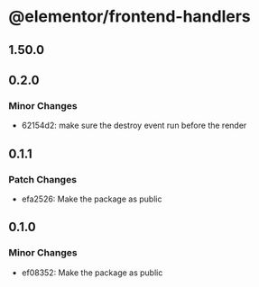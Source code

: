 # @elementor/frontend-handlers

## 1.50.0

## 0.2.0

### Minor Changes

- 62154d2: make sure the destroy event run before the render

## 0.1.1

### Patch Changes

- efa2526: Make the package as public

## 0.1.0

### Minor Changes

- ef08352: Make the package as public
